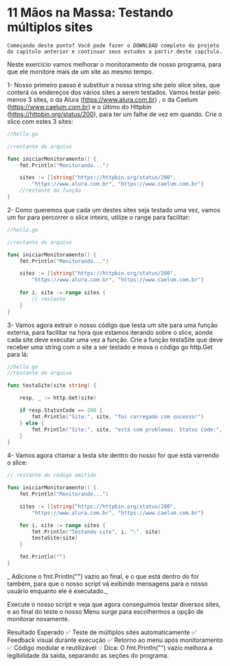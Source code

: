 
# 11 Mãos na Massa: Testando múltiplos sites

    Começando deste ponto? Você pode fazer o DOWNLOAD completo do projeto do capítulo anterior e continuar seus estudos a partir deste capítulo.

Neste exercício vamos melhorar o monitoramento de nosso programa, para que ele monitore mais de um site ao mesmo tempo.

1- Nosso primeiro passo é substituir a nossa string site pelo slice sites, que conterá os endereços dos vários sites a serem testados. Vamos testar pelo menos 3 sites, o da Alura (https://www.alura.com.br) , o da Caelum (https://www.caelum.com.br) e o último do Httpbin (https://httpbin.org/status/200), para ter um falhe de vez em quando. Crie o slice com estes 3 sites:

~~~~go
//hello.go

//restante do arquivo

func iniciarMonitoramento() {
    fmt.Println("Monitorando...")

    sites := []string{"https://httpbin.org/status/200", 
        "https://www.alura.com.br", "https://www.caelum.com.br"}
    //restante da função
}
~~~~

2- Como queremos que cada um destes sites seja testado uma vez, vamos um for para percorrer o slice inteiro, utilize o range para facilitar:

~~~~go
//hello.go

//restante do arquivo

func iniciarMonitoramento() {
    fmt.Println("Monitorando...")

    sites := []string{"https://httpbin.org/status/200", 
        "https://www.alura.com.br", "https://www.caelum.com.br"}
    
    for i, site := range sites {
        // restante 
    }
}
~~~~

3- Vamos agora extrair o nosso código que testa um site para uma função externa, para facilitar na hora que estamos iterando sobre o slice, aonde cada site deve executar uma vez a função. Crie a função testaSite que deve receber uma string com o site a ser testado e mova o código go http.Get para lá:

~~~~go
//hello.go 
//restante do arquivo

func testaSite(site string) {

    resp, _ := http.Get(site)

    if resp.StatusCode == 200 {
        fmt.Println("Site:", site, "foi carregado com sucesso!")
    } else {
        fmt.Println("Site:", site, "está com problemas. Status Code:", resp.StatusCode)
    }
}
~~~~

4- Vamos agora chamar a testa site dentro do nosso for que está varrendo o slice:

~~~~go
// restante do código omitido

func iniciarMonitoramento() {
    fmt.Println("Monitorando...")

    sites := []string{"https://httpbin.org/status/200", 
        "https://www.alura.com.br", "https://www.caelum.com.br"}

    for i, site := range sites {
        fmt.Println("Testando site", i, ":", site)
        testaSite(site)
    }

    fmt.Println("")
}
~~~~

_ Adicione o fmt.Println("") vazio ao final, e o que está dentro do for também, para que o nosso script vá exibindo mensagens para o nosso usuário enquanto ele é executado._

Execute o nosso script e veja que agora conseguimos testar diversos sites, e ao final do teste o nosso Menu surge para escolhermos a opção de monitorar novamente.

 Resultado Esperado
✅ Teste de múltiplos sites automaticamente
✅ Feedback visual durante execução
✅ Retorno ao menu após monitoramento
✅ Código modular e reutilizável
💡 Dica: O fmt.Println("") vazio melhora a legibilidade da saída, separando as seções do programa.